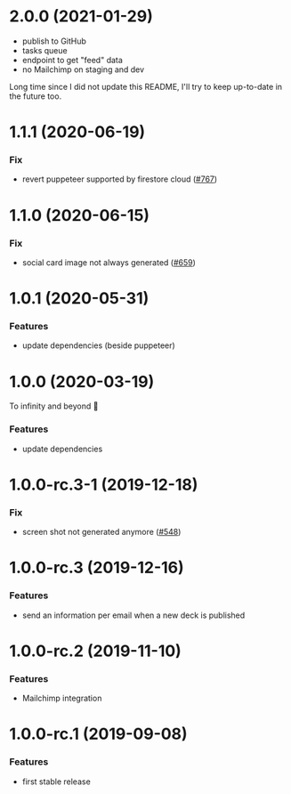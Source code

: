 <a name="2.0.0"></a>

# 2.0.0 (2021-01-29)

- publish to GitHub
- tasks queue
- endpoint to get "feed" data
- no Mailchimp on staging and dev

Long time since I did not update this README, I'll try to keep up-to-date in the future too.

<a name="1.1.1"></a>

# 1.1.1 (2020-06-19)

### Fix

- revert puppeteer supported by firestore cloud ([#767](https://github.com/deckgo/deckdeckgo/issues/767))

<a name="1.1.0"></a>

# 1.1.0 (2020-06-15)

### Fix

- social card image not always generated ([#659](https://github.com/deckgo/deckdeckgo/issues/659))

<a name="1.0.1"></a>

# 1.0.1 (2020-05-31)

### Features

- update dependencies (beside puppeteer)

<a name="1.0.0"></a>

# 1.0.0 (2020-03-19)

To infinity and beyond 🚀

### Features

- update dependencies

<a name="1.0.0-rc.3-1"></a>

# 1.0.0-rc.3-1 (2019-12-18)

### Fix

- screen shot not generated anymore ([#548](https://github.com/deckgo/deckdeckgo/issues/548))

<a name="1.0.0-rc.3"></a>

# 1.0.0-rc.3 (2019-12-16)

### Features

- send an information per email when a new deck is published

<a name="1.0.0-rc.2"></a>

# 1.0.0-rc.2 (2019-11-10)

### Features

- Mailchimp integration

<a name="1.0.0-rc.1"></a>

# 1.0.0-rc.1 (2019-09-08)

### Features

- first stable release
